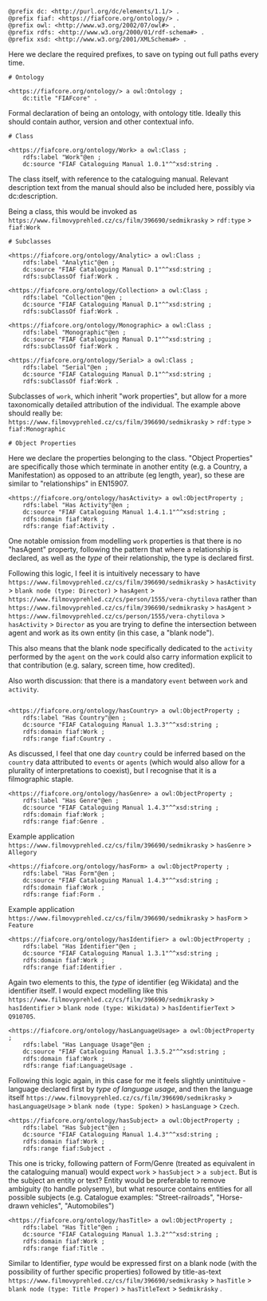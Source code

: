 ```
@prefix dc: <http://purl.org/dc/elements/1.1/> .
@prefix fiaf: <https://fiafcore.org/ontology/> .
@prefix owl: <http://www.w3.org/2002/07/owl#> .
@prefix rdfs: <http://www.w3.org/2000/01/rdf-schema#> .
@prefix xsd: <http://www.w3.org/2001/XMLSchema#> .
```

Here we declare the required prefixes, to save on typing out full paths every time.


```
# Ontology

<https://fiafcore.org/ontology/> a owl:Ontology ;
    dc:title "FIAFcore" .
```

Formal declaration of being an ontology, with ontology title. Ideally this should contain author, version and other contextual info.

```
# Class

<https://fiafcore.org/ontology/Work> a owl:Class ;
    rdfs:label "Work"@en ;
    dc:source "FIAF Cataloguing Manual 1.0.1"^^xsd:string .
```

The class itself, with reference to the cataloguing manual. 
Relevant description text from the manual should also be included here, possibly via dc:description.

Being a class, this would be invoked as
`https://www.filmovyprehled.cz/cs/film/396690/sedmikrasky` > `rdf:type` > `fiaf:Work`

```
# Subclasses

<https://fiafcore.org/ontology/Analytic> a owl:Class ;
    rdfs:label "Analytic"@en ;
    dc:source "FIAF Cataloguing Manual D.1"^^xsd:string ;
    rdfs:subClassOf fiaf:Work .

<https://fiafcore.org/ontology/Collection> a owl:Class ;
    rdfs:label "Collection"@en ;
    dc:source "FIAF Cataloguing Manual D.1"^^xsd:string ;
    rdfs:subClassOf fiaf:Work .

<https://fiafcore.org/ontology/Monographic> a owl:Class ;
    rdfs:label "Monographic"@en ;
    dc:source "FIAF Cataloguing Manual D.1"^^xsd:string ;
    rdfs:subClassOf fiaf:Work .

<https://fiafcore.org/ontology/Serial> a owl:Class ;
    rdfs:label "Serial"@en ;
    dc:source "FIAF Cataloguing Manual D.1"^^xsd:string ;
    rdfs:subClassOf fiaf:Work .
```

Subclasses of `work`, which inherit "work properties", but allow for a more taxonomically detailed attribution of the individual. The example above should really be:
`https://www.filmovyprehled.cz/cs/film/396690/sedmikrasky` > `rdf:type` > `fiaf:Monographic`

```
# Object Properties
```

Here we declare the properties belonging to the class. "Object Properties" are specifically those which terminate in another entity (e.g. a Country, a Manifestation) as opposed to an attribute (eg length, year), so these are similar to "relationships" in EN15907.

```
<https://fiafcore.org/ontology/hasActivity> a owl:ObjectProperty ;
    rdfs:label "Has Activity"@en ;
    dc:source "FIAF Cataloguing Manual 1.4.1.1"^^xsd:string ;
    rdfs:domain fiaf:Work ;
    rdfs:range fiaf:Activity .
```

One notable omission from modelling `work` properties is that there is no "hasAgent" property, following the pattern that where a relationship is declared, as well as the *type* of their relationship, the type is declared first.

Following this logic, I feel it is intuitively necessary to have 
`https://www.filmovyprehled.cz/cs/film/396690/sedmikrasky` > `hasActivity` > `blank node (type: Director)` > `hasAgent` > `https://www.filmovyprehled.cz/cs/person/1555/vera-chytilova` 
rather than 
`https://www.filmovyprehled.cz/cs/film/396690/sedmikrasky` > `hasAgent` > `https://www.filmovyprehled.cz/cs/person/1555/vera-chytilova` > `hasActivity` > `Director` as you are trying to define the intersection between agent and work as its own entity (in this case, a "blank node").

This also means that the blank node specifically dedicated to the `activity` performed by the `agent` on the `work` could also carry information explicit to that contribution (e.g. salary, screen time, how credited).

Also worth discussion: that there is a mandatory `event` between `work` and `activity`.

```

<https://fiafcore.org/ontology/hasCountry> a owl:ObjectProperty ;
    rdfs:label "Has Country"@en ;
    dc:source "FIAF Cataloguing Manual 1.3.3"^^xsd:string ;
    rdfs:domain fiaf:Work ;
    rdfs:range fiaf:Country .
```

As discussed, I feel that one day `country` could be inferred based on the `country` data attributed to `events` or `agents` (which would also allow for a plurality of interpretations to coexist), but I recognise that it is a filmographic staple.

```
<https://fiafcore.org/ontology/hasGenre> a owl:ObjectProperty ;
    rdfs:label "Has Genre"@en ;
    dc:source "FIAF Cataloguing Manual 1.4.3"^^xsd:string ;
    rdfs:domain fiaf:Work ;
    rdfs:range fiaf:Genre .
```

Example application `https://www.filmovyprehled.cz/cs/film/396690/sedmikrasky` > `hasGenre` > `Allegory`


```
<https://fiafcore.org/ontology/hasForm> a owl:ObjectProperty ;
    rdfs:label "Has Form"@en ;
    dc:source "FIAF Cataloguing Manual 1.4.3"^^xsd:string ;
    rdfs:domain fiaf:Work ;
    rdfs:range fiaf:Form .
```

Example application `https://www.filmovyprehled.cz/cs/film/396690/sedmikrasky` > `hasForm` > `Feature`

```
<https://fiafcore.org/ontology/hasIdentifier> a owl:ObjectProperty ;
    rdfs:label "Has Identifier"@en ;
    dc:source "FIAF Cataloguing Manual 1.3.1"^^xsd:string ;
    rdfs:domain fiaf:Work ;
    rdfs:range fiaf:Identifier .
```

Again two elements to this, the *type* of identifier (eg Wikidata) and the identifier itself. I would expect modelling like this `https://www.filmovyprehled.cz/cs/film/396690/sedmikrasky` > `hasIdentifier` > `blank node (type: Wikidata)` > `hasIdentifierText` > `Q910705`.

```
<https://fiafcore.org/ontology/hasLanguageUsage> a owl:ObjectProperty ;
    rdfs:label "Has Language Usage"@en ;
    dc:source "FIAF Cataloguing Manual 1.3.5.2"^^xsd:string ;
    rdfs:domain fiaf:Work ;
    rdfs:range fiaf:LanguageUsage .
```

Following this logic again, in this case for me it feels slightly unintituive - language declared first by *type of language usage*, and then the language itself `https://www.filmovyprehled.cz/cs/film/396690/sedmikrasky` > `hasLanguageUsage` > `blank node (type: Spoken)` > `hasLanguage` > `Czech`.

```
<https://fiafcore.org/ontology/hasSubject> a owl:ObjectProperty ;
    rdfs:label "Has Subject"@en ;
    dc:source "FIAF Cataloguing Manual 1.4.3"^^xsd:string ;
    rdfs:domain fiaf:Work ;
    rdfs:range fiaf:Subject .
```

This one is tricky, following pattern of Form/Genre (treated as equivalent in the cataloguing manual) would expect `work` > `hasSubject` > `a subject`. But is the subject an entity or text? Entity would be preferable to remove ambiguity (to handle polysemy), but what resource contains entities for all possible subjects (e.g. Catalogue examples: "Street-railroads", "Horse-drawn vehicles", "Automobiles")

```
<https://fiafcore.org/ontology/hasTitle> a owl:ObjectProperty ;
    rdfs:label "Has Title"@en ;
    dc:source "FIAF Cataloguing Manual 1.3.2"^^xsd:string ;
    rdfs:domain fiaf:Work ;
    rdfs:range fiaf:Title .
```

Similar to Identifier, *type* would be expressed first on a blank node (with the possibility of further specific properties) followed by title-as-text `https://www.filmovyprehled.cz/cs/film/396690/sedmikrasky` > `hasTitle` > `blank node (type: Title Proper)` > `hasTitleText` > `Sedmikrásky` .
